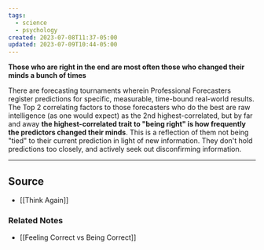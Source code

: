 ```yaml
---
tags:
  - science
  - psychology
created: 2023-07-08T11:37-05:00
updated: 2023-07-09T10:44-05:00
---
```

**Those who are right in the end are most often those who changed their minds a bunch of times**

There are forecasting tournaments wherein Professional Forecasters register predictions for specific, measurable, time-bound real-world results. The Top 2 correlating factors to those forecasters who do the best are raw intelligence (as one would expect) as the 2nd highest-correlated, but by far and away **the highest-correlated trait to "being right" is how frequently the predictors changed their minds**. This is a reflection of them not being "tied" to their current prediction in light of new information. They don't hold predictions too closely, and actively seek out disconfirming information.

---

## Source
- [[Think Again]]

### Related Notes
- [[Feeling Correct vs Being Correct]]